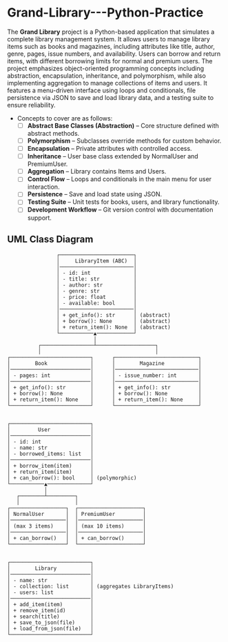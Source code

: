 # Grand-Library---Python-Practice
The **Grand Library** project is a Python-based application that simulates a complete library management system. It allows users to manage library items such as books and magazines, including attributes like title, author, genre, pages, issue numbers, and availability. Users can borrow and return items, with different borrowing limits for normal and premium users. The project emphasizes object-oriented programming concepts including abstraction, encapsulation, inheritance, and polymorphism, while also implementing aggregation to manage collections of items and users. It features a menu-driven interface using loops and conditionals, file persistence via JSON to save and load library data, and a testing suite to ensure reliability.

- Concepts to cover are as follows:
  - [ ] **Abstract Base Classes (Abstraction)** – Core structure defined with abstract methods.
  - [ ] **Polymorphism** – Subclasses override methods for custom behavior.
  - [ ] **Encapsulation** – Private attributes with controlled access.
  - [ ] **Inheritance** – User base class extended by NormalUser and PremiumUser.
  - [ ] **Aggregation** – Library contains Items and Users.
  - [ ] **Control Flow** – Loops and conditionals in the main menu for user interaction.
  - [ ] **Persistence** – Save and load state using JSON.
  - [ ] **Testing Suite** – Unit tests for books, users, and library functionality.
  - [ ] **Development Workflow** – Git version control with documentation support.

## UML Class Diagram

```text
                ┌────────────────────────┐
                │     LibraryItem (ABC)  │
                │────────────────────────│
                │ - id: int              │
                │ - title: str           │
                │ - author: str          │
                │ - genre: str           │
                │ - price: float         │
                │ - available: bool      │
                │────────────────────────│
                │ + get_info(): str      │ (abstract)
                │ + borrow(): None       │ (abstract)
                │ + return_item(): None  │ (abstract)
                └───────────▲────────────┘
                            │
          ┌─────────────────┴───────────────────┐
          │                                     │
┌──────────────────────────┐      ┌───────────────────────────┐
│        Book              │      │        Magazine           │
│──────────────────────────│      │───────────────────────────│
│ - pages: int             │      │ - issue_number: int       │
│──────────────────────────│      │───────────────────────────│
│ + get_info(): str        │      │ + get_info(): str         │
│ + borrow(): None         │      │ + borrow(): None          │
│ + return_item(): None    │      │ + return_item(): None     │
└──────────────────────────┘      └───────────────────────────┘


┌──────────────────────────┐
│         User             │
│──────────────────────────│
│ - id: int                │
│ - name: str              │
│ - borrowed_items: list   │
│──────────────────────────│
│ + borrow_item(item)      │
│ + return_item(item)      │
│ + can_borrow(): bool     │ (polymorphic)
└───────────▲──────────────┘
            │
   ┌────────┴─────────┐
   │                  │
┌──────────────────┐  ┌─────────────────────┐
│ NormalUser       │  │ PremiumUser         │
│──────────────────│  │─────────────────────│
│ (max 3 items)    │  │ (max 10 items)      │
│──────────────────│  │─────────────────────│
│ + can_borrow()   │  │ + can_borrow()      │
└──────────────────┘  └─────────────────────┘


┌──────────────────────────┐
│        Library           │
│──────────────────────────│
│ - name: str              │
│ - collection: list       │ (aggregates LibraryItems)
│ - users: list            │
│──────────────────────────│
│ + add_item(item)         │
│ + remove_item(id)        │
│ + search(title)          │
│ + save_to_json(file)     │
│ + load_from_json(file)   │
└──────────────────────────┘